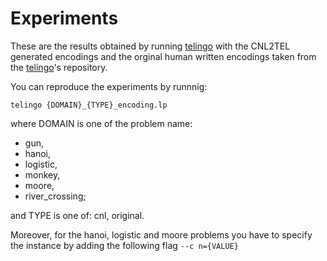 # Experiments

These are the results obtained by running [telingo](https://github.com/potassco/telingo) with the CNL2TEL generated encodings and the orginal human written encodings taken from the [telingo](https://github.com/potassco/telingo/tree/master/examples)'s repository.

You can reproduce the experiments by runnnig:
    
`telingo {DOMAIN}_{TYPE}_encoding.lp`

where DOMAIN is one of the problem name: 
 - gun, 
 - hanoi, 
 - logistic, 
 - monkey, 
 - moore, 
 - river_crossing;

and TYPE is one of: cnl, original.

Moreover, for the hanoi, logistic and moore problems you have to specify the instance by adding the following flag
`--c n={VALUE}` 
